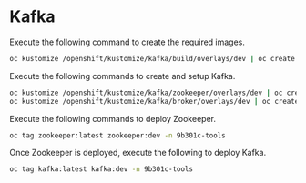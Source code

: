 # Kafka

Execute the following command to create the required images.

```bash
oc kustomize /openshift/kustomize/kafka/build/overlays/dev | oc create -f -
```

Execute the following commands to create and setup Kafka.

```bash
oc kustomize /openshift/kustomize/kafka/zookeeper/overlays/dev | oc create -f -
oc kustomize /openshift/kustomize/kafka/broker/overlays/dev | oc create -f -
```

Execute the following commands to deploy Zookeeper.

```bash
oc tag zookeeper:latest zookeeper:dev -n 9b301c-tools
```

Once Zookeeper is deployed, execute the following to deploy Kafka.

```bash
oc tag kafka:latest kafka:dev -n 9b301c-tools
```
